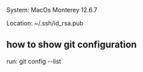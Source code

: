 System: MacOs Monterey 12.6.7

Location: ~/.ssh/id_rsa.pub

## how to show git configuration
run: git config --list